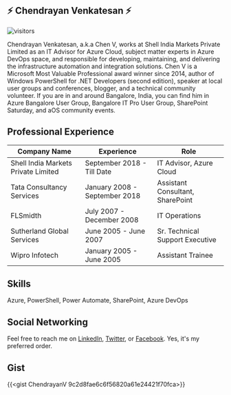 ## ⚡ Chendrayan Venkatesan ⚡

![visitors](https://visitor-badge.glitch.me/badge?page_id=ChendrayanV.ChendrayanV)

Chendrayan Venkatesan, a.k.a Chen V, works at Shell India Markets Private Limited as an IT Advisor for Azure Cloud, subject matter experts in Azure DevOps space, and responsible for developing, maintaining, and delivering the infrastructure automation and integration solutions. Chen V is a Microsoft Most Valuable Professional award winner since 2014, author of Windows PowerShell for .NET Developers (second edition), speaker at local user groups and conferences, blogger, and a technical community volunteer. If you are in and around Bangalore, India, you can find him in Azure Bangalore User Group, Bangalore IT Pro User Group, SharePoint Saturday, and aOS community events.  

## Professional Experience

| Company Name                        | Experience                    | Role                             |
| ----------------------------------- | ----------------------------- | -------------------------------- |
| Shell India Markets Private Limited | September 2018 - Till Date    | IT Advisor, Azure Cloud          |
| Tata Consultancy Services           | January 2008 - September 2018 | Assistant Consultant, SharePoint |
| FLSmidth                            | July 2007 - December 2008     | IT Operations                    |
| Sutherland Global Services          | June 2005 - June 2007         | Sr. Technical Support Executive  |
| Wipro Infotech                      | January 2005 - June 2005      | Assistant Trainee                |

## Skills

Azure, PowerShell, Power Automate, SharePoint, Azure DevOps

## Social Networking

Feel free to reach me on [LinkedIn](https://in.linkedin.com/in/chendrayanv), [Twitter](https://twitter.com/ChendrayanV), or [Facebook](https://www.facebook.com/ChendrayanV). Yes, it's my preferred order. 

## Gist
{{<gist ChendrayanV 9c2d8fae6c6f56820a61e24421f70fca>}}